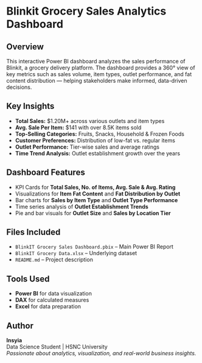 #  Blinkit Grocery Sales Analytics Dashboard

## Overview
This interactive Power BI dashboard analyzes the sales performance of Blinkit, a grocery delivery platform. The dashboard provides a 360° view of key metrics such as sales volume, item types, outlet performance, and fat content distribution — helping stakeholders make informed, data-driven decisions.

## Key Insights
- **Total Sales:** $1.20M+ across various outlets and item types
- **Avg. Sale Per Item:** $141 with over 8.5K items sold
- **Top-Selling Categories:** Fruits, Snacks, Household & Frozen Foods
- **Customer Preferences:** Distribution of low-fat vs. regular items
- **Outlet Performance:** Tier-wise sales and average ratings
- **Time Trend Analysis:** Outlet establishment growth over the years

## Dashboard Features
- KPI Cards for **Total Sales, No. of Items, Avg. Sale & Avg. Rating**
- Visualizations for **Item Fat Content** and **Fat Distribution by Outlet**
- Bar charts for **Sales by Item Type** and **Outlet Type Performance**
- Time series analysis of **Outlet Establishment Trends**
- Pie and bar visuals for **Outlet Size** and **Sales by Location Tier**

## Files Included
- `BlinkIT Grocery Sales Dashboard.pbix` – Main Power BI Report
- `BlinkIT Grocery Data.xlsx` – Underlying dataset
- `README.md` – Project description


## Tools Used
- **Power BI** for data visualization
- **DAX** for calculated measures
- **Excel** for data preparation

## Author
**Insyia**  
Data Science Student | HSNC University  
*Passionate about analytics, visualization, and real-world business insights.*

